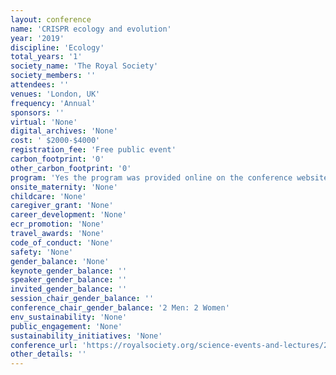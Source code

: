 ```yaml
---
layout: conference 
name: 'CRISPR ecology and evolution'
year: '2019'
discipline: 'Ecology'
total_years: '1'
society_name: 'The Royal Society'
society_members: ''
attendees: ''
venues: 'London, UK'
frequency: 'Annual'
sponsors: ''
virtual: 'None'
digital_archives: 'None'
cost: ' $2000-$4000'
registration_fee: 'Free public event'
carbon_footprint: '0'
other_carbon_footprint: '0'
program: 'Yes the program was provided online on the conference website.'
onsite_maternity: 'None'
childcare: 'None'
caregiver_grant: 'None'
career_development: 'None'
ecr_promotion: 'None'
travel_awards: 'None'
code_of_conduct: 'None'
safety: 'None'
gender_balance: 'None'
keynote_gender_balance: ''
speaker_gender_balance: ''
invited_gender_balance: ''
session_chair_gender_balance: ''
conference_chair_gender_balance: '2 Men: 2 Women'
env_sustainability: 'None'
public_engagement: 'None'
sustainability_initiatives: 'None'
conference_url: 'https://royalsociety.org/science-events-and-lectures/2019/02/crispr-ecology-evolution/'
other_details: ''
---
```

